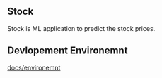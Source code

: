 ## Stock
Stock is ML application to predict the stock prices.

## Devlopement Environemnt
[docs/environemnt](Vagrant)
